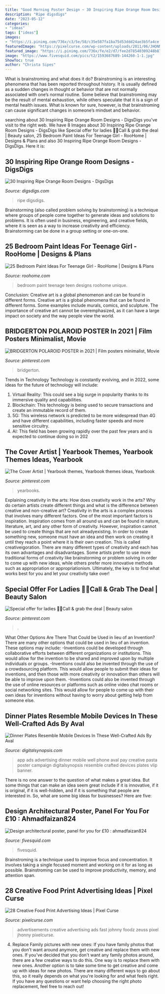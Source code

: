 ```yaml
---
title: "Good Morning Poster Design ~ 30 Inspiring Ripe Orange Room Designs"
description: "Ripe digsdigs"
date: "2023-05-12"
categories:
- "ideas"
tags: ["ideas"]
images:
- "https://i.pinimg.com/736x/c3/5e/58/c35e587fa1ba75d53ddd24ae3b5fa4ce.jpg"
featuredImage: "https://pixelcurse.com/wp-content/uploads/2011/06/JHONNY-.29.jpg"
featured_image: "https://i.pinimg.com/736x/fe/e2/d7/fee2d78540309248b8781327e45e5fd9.jpg"
image: "https://www.fivesquid.com/pics/t2/1593687689-144260-1-1.jpg"
ShowToc: true
author: "Christa Sipes"
---
```



What is brainstroming and what does it do?
Brainstroming is an interesting phenomena that has been reported throughout history. It is usually defined as a sudden changes in thought or behavior that are not normally associated with one’s normal routine. Some believe that brainstroming may be the result of mental exhaustion, while others speculate that it is a sign of mental health issues. What is known for sure, however, is that brainstroming can cause significant changes in someone’s mindset and behavior.

	

		
searching about 30 Inspiring Ripe Orange Room Designs - DigsDigs you've visit to the right web. We have 8 Images about 30 Inspiring Ripe Orange Room Designs - DigsDigs like Special offer for ladies 🙍‍♀️Call &amp; grab the deal | Beauty salon, 25 Bedroom Paint Ideas For Teenage Girl - RooHome | Designs &amp; Plans and also 30 Inspiring Ripe Orange Room Designs - DigsDigs. Here it is:
		
    
## 30 Inspiring Ripe Orange Room Designs - DigsDigs

<img loading=lazy src="https://www.digsdigs.com/photos/bright-and-inspiring-orange-room-designs-8-554x738.jpg" onerror="this.onerror=null;this.src='https://tse4.mm.bing.net/th?id=OIP.uk3kEzscbdakrOLg2DHHLAHaJ3&amp;pid=15.1';" alt="30 Inspiring Ripe Orange Room Designs - DigsDigs">

_Source: digsdigs.com_

>ripe digsdigs. 

	

Brainstorming (also called problem solving by brainstorming) is a technique where groups of people come together to generate ideas and solutions to problems. It is often used in business, engineering, and creative fields, where it is seen as a way to increase creativity and efficiency. Brainstorming can be done in a group setting or one-on-one.

    
## 25 Bedroom Paint Ideas For Teenage Girl - RooHome | Designs &amp; Plans

<img loading=lazy src="http://roohome.com/wp-content/uploads/2016/04/4-teen-girls-bedroom-8.jpeg" onerror="this.onerror=null;this.src='https://tse3.mm.bing.net/th?id=OIP.JIBTk1hjN9b42jMgsU0-YgHaFk&amp;pid=15.1';" alt="25 Bedroom Paint Ideas For Teenage Girl - RooHome | Designs &amp; Plans">

_Source: roohome.com_

>bedroom paint teenage teen designs roohome unique. 

	

Conclusion: Creative art is a global phenomenon and can be found in different forms.
Creative art is a global phenomena that can be found in different forms. Some examples include murals, comics, and sculpture. The importance of creative art cannot be overemphasized, as it can have a large impact on society and the way people view the world.

    
## BRIDGERTON POLAROID POSTER In 2021 | Film Posters Minimalist, Movie

<img loading=lazy src="https://i.pinimg.com/736x/fe/e2/d7/fee2d78540309248b8781327e45e5fd9.jpg" onerror="this.onerror=null;this.src='https://tse3.mm.bing.net/th?id=OIP.I7qwdPcdk5QlXzy8o4uDrAHaLH&amp;pid=15.1';" alt="BRIDGERTON POLAROID POSTER in 2021 | Film posters minimalist, Movie">

_Source: pinterest.com_

>bridgerton. 

	

Trends in Technology
Technology is constantly evolving, and in 2022, some ideas for the future of technology will include: 
1. Virtual Reality: This could see a big surge in popularity thanks to its immersive quality and capabilities. 
2. Blockchain: This technology is being used to secure transactions and create an immutable record of them. 
3. 5G: This wireless network is predicted to be more widespread than 4G and have different capabilities, including faster speeds and more sensitive circuitry. 
4. AI: This field has been growing rapidly over the past few years and is expected to continue doing so in 202
    
## The Cover Artist | Yearbook Themes, Yearbook Themes Ideas, Yearbook

<img loading=lazy src="https://i.pinimg.com/736x/c3/5e/58/c35e587fa1ba75d53ddd24ae3b5fa4ce.jpg" onerror="this.onerror=null;this.src='https://tse2.mm.bing.net/th?id=OIP.G-5tCDKTO9DVwSBueF_AZgHaLI&amp;pid=15.1';" alt="The Cover Artist | Yearbook themes, Yearbook themes ideas, Yearbook">

_Source: pinterest.com_

>yearbooks. 

	

Explaining creativity in the arts: How does creativity work in the arts? Why do certain artists create different things and what is the difference between creative and non-creative art?
Creativity in the arts is a complex process that involves many different factors. One of the most important factors is inspiration. Inspiration comes from all around us and can be found in nature, literature, art, and any other form of creativity. However, inspiration cannot be used to create things that are not alreadyexisting. In order to create something new, someone must have an idea and then work on creating it until they reach a point where it is their own creation. This is called creativeigoration. There are many different types of creativity and each has its own advantages and disadvantages. Some artists prefer to use more traditional forms of creativity like brainstorming or problem solving in order to come up with new ideas, while others prefer more innovative methods such as appropriation or appropriationism. Ultimately, the key is to find what works best for you and let your creativity take over!

    
## Special Offer For Ladies 🙍‍♀️Call &amp; Grab The Deal | Beauty Salon

<img loading=lazy src="https://i.pinimg.com/736x/78/ca/a8/78caa84a556993ec1cb01d1e6cc880d0.jpg" onerror="this.onerror=null;this.src='https://tse2.mm.bing.net/th?id=OIP.FaEcUYv-9XA7nmU6CX8LSQHaLG&amp;pid=15.1';" alt="Special offer for ladies 🙍‍♀️Call &amp; grab the deal | Beauty salon">

_Source: pinterest.com_

>. 

	

What Other Options Are There That Could be Used in lieu of an Invention?
There are many other options that could be used in lieu of an invention. These options may include: 
-Inventions could be developed through collaborative efforts between different organizations or institutions. This would allow for the invention to be shared and improved upon by multiple individuals or groups. 
-Inventions could also be invented through the use of a crowdsourcing platform. This would allow people to submit their ideas for inventions, and then those with more creativity or innovation than others will be able to improve upon them. 
-Inventions could also be invented through the use of online resources or platforms such as online video chat rooms or social networking sites. This would allow for people to come up with their own ideas for inventions without having to worry about getting help from someone else.

    
## Dinner Plates Resemble Mobile Devices In These Well-Crafted Ads By Aval

<img loading=lazy src="https://digitalsynopsis.com/wp-content/uploads/2016/10/vlip-aval-pay-the-dinner-with-your-smart-phone-pasta.jpg" onerror="this.onerror=null;this.src='https://tse1.mm.bing.net/th?id=OIP.4j1i5AeG6x4XJl3hKC-xrAHaLG&amp;pid=15.1';" alt="Dinner Plates Resemble Mobile Devices In These Well-Crafted Ads By Aval">

_Source: digitalsynopsis.com_

>app ads advertising dinner mobile well phone aval pay creative pasta poster campaign digitalsynopsis resemble crafted devices plates vlip banner. 

	

There is no one answer to the question of what makes a great idea. But some things that can make an idea seem great include if it is innovative, if it is original, if it is well-hidden, and if it is something that people are interested in.  So, what are some big ideas for businesses? Here are five: 

    
## Design Architectural Poster, Panel For You For £10 : Ahmadfaizan824

<img loading=lazy src="https://www.fivesquid.com/pics/t2/1593687689-144260-1-1.jpg" onerror="this.onerror=null;this.src='https://tse4.mm.bing.net/th?id=OIP.vFQjb_O8vxwL0XeifyY8TgHaE8&amp;pid=15.1';" alt="Design architectural poster, panel for you for £10 : ahmadfaizan824">

_Source: fivesquid.com_

>fivesquid. 

	

Brainstroming is a technique used to improve focus and concentration. It involves taking a single focused moment and working on it for as long as possible. Brainstroming can be used to improve productivity, memory, and attention span.

    
## 28 Creative Food Print Advertising Ideas | Pixel Curse

<img loading=lazy src="https://pixelcurse.com/wp-content/uploads/2011/06/JHONNY-.29.jpg" onerror="this.onerror=null;this.src='https://tse4.mm.bing.net/th?id=OIP.qYaO1XtpFTS85tnXUVDMeQAAAA&amp;pid=15.1';" alt="28 Creative Food Print Advertising Ideas | Pixel Curse">

_Source: pixelcurse.com_

>advertisements creative advertising ads fast johnny foodz zeuss pixel jhonny pixelcurse. 

	

4. Replace Family pictures with new ones: If you have family photos that you don't want around anymore, get creative and replace them with new ones.
If you've decided that you don't want any family photos around, there are a few creative ways to do this. One way is to replace them with new ones. Another option is to take some time to get creative and come up with ideas for new photos. There are many different ways to go about this, so it really depends on what you're looking for and what feels right. If you have any questions or want help choosing the right photo replacement, feel free to reach out!

